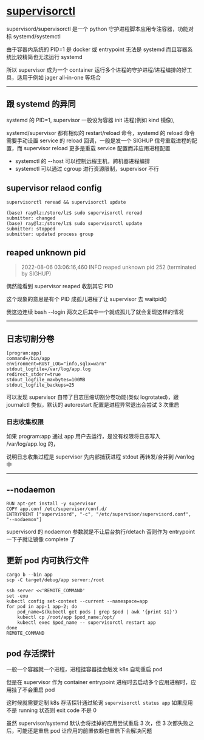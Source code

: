 # [supervisorctl](/2022/06/supervisorctl.md)

supervisord/supervisorctl 是一个 python 守护进程脚本应用专注容器，功能对标 systemd/systemctl

由于容器内系统的 PID=1 是 docker 或 entrypoint 无法是 systemd 而且容器系统比较精简也无法运行 systemd

所以 supervisor 成为一个 container 运行多个进程的守护进程/进程编排的好工具，适用于例如 jager all-in-one 等场合

---

## 跟 systemd 的异同

systemd 的 PID=1, supervisor 一般设为容器 init 进程(例如 kind 镜像),

systemd/supervisor 都有相似的 restart/reload 命令，systemd 的 reload 命令需要手动设置 service 的 reload 回调，一般是发一个 SIGHUP 信号重载进程的配置，而 supervisor reload 更多是重载 service 配置而非应用进程配置

- systemctl 的 --host 可以控制远程主机，跨机器进程编排
- systemctl 可以通过 cgroup 进行资源限制，supervisor 不行

## supervisor relaod config

```
supervisorctl reread && supervisorctl update

(base) ray@lz:/store/lz$ sudo supervisorctl reread
submitter: changed
(base) ray@lz:/store/lz$ sudo supervisorctl update
submitter: stopped
submitter: updated process group
```

## reaped unknown pid

> 2022-08-06 03:06:16,460 INFO reaped unknown pid 252 (terminated by SIGHUP)

偶然能看到 supervisor reaped 收割其它 PID

这个现象的意思是有个 PID 成孤儿进程了让 supervisor 去 waitpid()

我这边连续 bash --login 两次之后其中一个就成孤儿了就会复现这样的情况

---

## 日志切割分卷

```
[program:app]
command=/bin/app
environment=RUST_LOG="info,sqlx=warn"
stdout_logfile=/var/log/app.log
redirect_stderr=true
stdout_logfile_maxbytes=100MB
stdout_logfile_backups=25
```

可以发现 supervisor 自带了日志压缩切割分卷功能(类似 logrotated)，跟 journalctl 类似，默认的 autorestart 配置是进程异常退出会尝试 3 次重启

### 日志收集权限

如果 program:app 通过 app 用户去运行，是没有权限将日志写入 /var/log/app.log 的，

说明日志收集过程是 supervisor 先内部捕获进程 stdout 再转发/合并到 /var/log 中

---

## --nodaemon

```
RUN apt-get install -y supervisor
COPY app.conf /etc/supervisor/conf.d/
ENTRYPOINT ["supervisord", "-c", "/etc/supervisor/supervisord.conf", "--nodaemon"]
```

supervisord 的 nodaemon 参数就是不让后台执行/detach 否则作为 entrypoint 一下子就让镜像 complete 了

## 更新 pod 内可执行文件

```
cargo b --bin app
scp -C target/debug/app server:/root

ssh server <<'REMOTE_COMMAND'
set -exu
kubectl config set-context --current --namespace=app
for pod in app-1 app-2; do
    pod_name=$(kubectl get pods | grep $pod | awk '{print $1}')
    kubectl cp /root/app $pod_name:/opt/
    kubectl exec $pod_name -- supervisorctl restart app
done
REMOTE_COMMAND
```

## pod 存活探针

一般一个容器就一个进程，进程挂容器挂会触发 k8s 自动重启 pod

但是在 supervisor 作为 container entrypoint 进程时去启动多个应用进程时，应用挂了不会重启 pod

这时候就需要定制 k8s 存活探针通过轮询 `supervisorctl status app` 如果应用不是 running 状态则 exit code 不是 0

虽然 supervisor/systemd 默认会将挂掉的应用尝试重启 3 次，但 3 次都失败之后，可能还是重启 pod 让应用的前置依赖也重启下会解决问题
